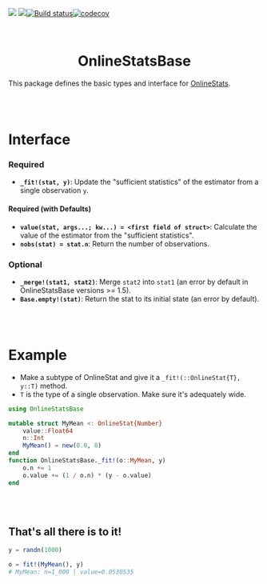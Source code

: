 [![](https://img.shields.io/badge/docs-stable-blue.svg)](https://joshday.github.io/OnlineStats.jl/stable) [![](https://img.shields.io/badge/docs-latest-blue.svg)](https://joshday.github.io/OnlineStats.jl/latest)[![Build status](https://github.com/joshday/OnlineStatsBase.jl/workflows/CI/badge.svg)](https://github.com/joshday/OnlineStatsBase.jl/actions?query=workflow%3ACI+branch%3Amaster)[![codecov](https://codecov.io/gh/joshday/OnlineStatsBase.jl/branch/master/graph/badge.svg)](https://codecov.io/gh/joshday/OnlineStatsBase.jl)

<br>

<h1 align="center">OnlineStatsBase</h1>

This package defines the basic types and interface for [OnlineStats](https://github.com/joshday/OnlineStats.jl).

<br><br>

# Interface

### Required

- **`_fit!(stat, y)`**: Update the "sufficient statistics" of the estimator from a single observation `y`.

#### Required (with Defaults)

- **`value(stat, args...; kw...) = <first field of struct>`**:  Calculate the value of the estimator from the "sufficient statistics".
- **`nobs(stat) = stat.n`**: Return the number of observations.

### Optional

- **`_merge!(stat1, stat2)`**: Merge `stat2` into `stat1` (an error by default in OnlineStatsBase versions >= 1.5).
- **`Base.empty!(stat)`**: Return the stat to its initial state (an error by default).

<br><br>

# Example

- Make a subtype of OnlineStat and give it a `_fit!(::OnlineStat{T}, y::T)` method.
- `T` is the type of a single observation.  Make sure it's adequately wide.

```julia
using OnlineStatsBase

mutable struct MyMean <: OnlineStat{Number}
    value::Float64
    n::Int
    MyMean() = new(0.0, 0)
end
function OnlineStatsBase._fit!(o::MyMean, y)
    o.n += 1
    o.value += (1 / o.n) * (y - o.value)
end
```

<br><br>

## That's all there is to it!

```julia
y = randn(1000)

o = fit!(MyMean(), y)
# MyMean: n=1_000 | value=0.0530535
```
